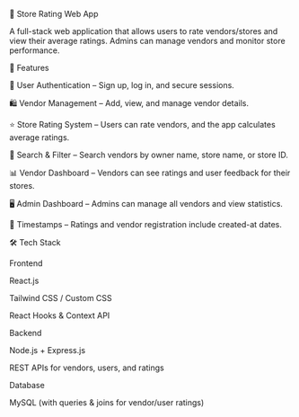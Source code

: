🏪 Store Rating Web App

A full-stack web application that allows users to rate vendors/stores and view their average ratings. Admins can manage vendors and monitor store performance.

🚀 Features

🔐 User Authentication – Sign up, log in, and secure sessions.

🛍️ Vendor Management – Add, view, and manage vendor details.

⭐ Store Rating System – Users can rate vendors, and the app calculates average ratings.

🔎 Search & Filter – Search vendors by owner name, store name, or store ID.

📊 Vendor Dashboard – Vendors can see ratings and user feedback for their stores.

🖥️ Admin Dashboard – Admins can manage all vendors and view statistics.

📅 Timestamps – Ratings and vendor registration include created-at dates.

🛠️ Tech Stack

Frontend

React.js

Tailwind CSS / Custom CSS

React Hooks & Context API

Backend

Node.js + Express.js

REST APIs for vendors, users, and ratings

Database

MySQL (with queries & joins for vendor/user ratings)

